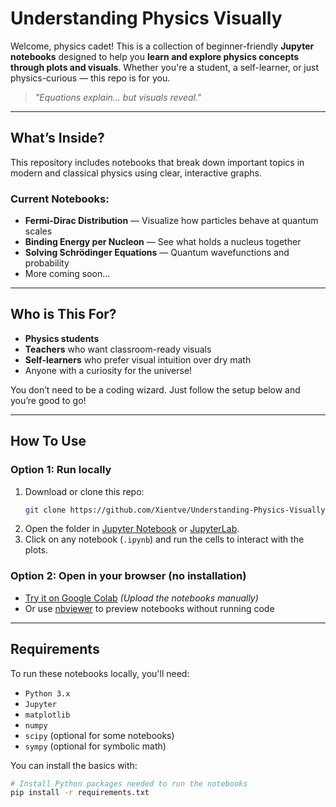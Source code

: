 # Understanding Physics Visually

Welcome, physics cadet! This is a collection of beginner-friendly **Jupyter notebooks** designed to help you **learn and explore physics concepts through plots and visuals**. Whether you're a student, a self-learner, or just physics-curious — this repo is for you.

> _"Equations explain... but visuals reveal."_

---

## What’s Inside?

This repository includes notebooks that break down important topics in modern and classical physics using clear, interactive graphs.

### Current Notebooks:
- **Fermi-Dirac Distribution** — Visualize how particles behave at quantum scales
- **Binding Energy per Nucleon** — See what holds a nucleus together
- **Solving Schrödinger Equations** — Quantum wavefunctions and probability
- More coming soon...

---

## Who is This For?

- **Physics students**
- **Teachers** who want classroom-ready visuals
- **Self-learners** who prefer visual intuition over dry math
- Anyone with a curiosity for the universe!

You don’t need to be a coding wizard. Just follow the setup below and you’re good to go!

---

## How To Use

### Option 1: Run locally
1. Download or clone this repo:
    ```bash
    git clone https://github.com/Xientve/Understanding-Physics-Visually.git
    ```
2. Open the folder in [Jupyter Notebook](https://jupyter.org/) or [JupyterLab](https://jupyterlab.readthedocs.io/).
3. Click on any notebook (`.ipynb`) and run the cells to interact with the plots.

### Option 2: Open in your browser (no installation)
- [Try it on Google Colab](https://colab.research.google.com/) *(Upload the notebooks manually)*
- Or use [nbviewer](https://nbviewer.org/) to preview notebooks without running code

---

## Requirements

To run these notebooks locally, you'll need:

- `Python 3.x`
- `Jupyter`
- `matplotlib`
- `numpy`
- `scipy` (optional for some notebooks)
- `sympy` (optional for symbolic math)

You can install the basics with:
```bash
# Install Python packages needed to run the notebooks
pip install -r requirements.txt

